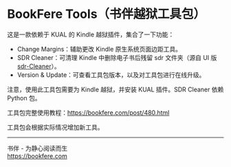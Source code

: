 # BookFere Tools（书伴越狱工具包）

这是一款依赖于 KUAL 的 Kindle 越狱插件，集合了一下功能：

* Change Margins：辅助更改 Kindle 原生系统页面边距工具。
* SDR Cleaner：可清理 Kindle 中删除电子书后残留 sdr 文件夹（源自 UI 版 [sdr-Cleaner](https://bookfere.com/post/43.html)）。
* Version & Update：可查看工具包版本，以及对工具包进行在线升级。

注意，使用此工具包需要为 Kindle 越狱，并安装 KUAL 插件。SDR Cleaner 依赖 Python 包。

工具包完整使用教程：https://bookfere.com/post/480.html

工具包会根据实际情况增加新工具。

---

书伴 - 为静心阅读而生  
https://bookfere.com